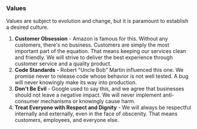 ### Values

Values are subject to evolution and change, but it is paramount to establish a desired culture.

1. **Customer Obsession** - Amazon is famous for this. Without any customers, there's no business. Customers are simply the most important part of the equation. That means keeping our services clean and friendly. We will strive to deliver the best experience through customer service and a quality product.
2. **Code Standards** - Robert "Uncle Bob" Martin influenced this one. We promise never to release code whose behavior is not well tested. A bug will never knowingly make its way into production.
3. **Don't Be Evil** - Google used to say this, and we agree that businesses should not leave a negative impact. We will never implement anti-consumer mechanisms or knowingly cause harm.
4. **Treat Everyone with Respect and Dignity** - We will always be respectful internally and externally, even in the face of obscenity. That means customers, employees, and everyone else.
